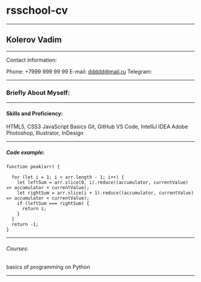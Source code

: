 # rsschool-cv

-------------------------------------------

## Kolerov Vadim

-------------------------------------------
Contact information:

Phone: +7999 999 99 99
E-mail: ddddd@mail.ru
Telegram:


-------------------------------------------

### Briefly About Myself:












--------------------------------------------

#### Skills and Proficiency:

HTML5, CSS3
JavaScript Basics
Git, GitHub
VS Code, IntelliJ IDEA
Adobe Photoshop, Illustrator, InDesign

--------------------------------------------

##### Code example:

```
function peak(arr) {

  for (let i = 1; i < arr.length - 1; i++) {
    let leftSum = arr.slice(0, i).reduce((accumulator, currentValue) => accumulator + currentValue);
    let rightSum = arr.slice(i + 1).reduce((accumulator, currentValue) => accumulator + currentValue);
    if (leftSum === rightSum) {
      return i;
    }
  }
  return -1;
}

```
--------------------------------------------

###### Courses:

basics of programming on Python

--------------------------------------------








